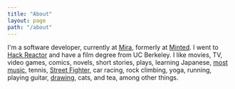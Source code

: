 ```yaml
---
title: "About"
layout: page
path: "/about"
---
```


I'm a software developer, currently at [Mira](https://www.getmira.com), formerly at [Minted](https://www.minted.com). I went to [Hack Reactor](http://www.hackreactor.com) and have a film degree from UC Berkeley. I like movies, TV, video games, comics, novels, short stories, plays, learning Japanese, [most music](https://www.last.fm/user/concrete_d), tennis, [Street Fighter](https://v-league.pro/player/sawa-cd/profile), car racing, rock climbing, yoga, running, playing guitar, [drawing](http://concreted.imgur.com/), cats, and tea, among other things.
